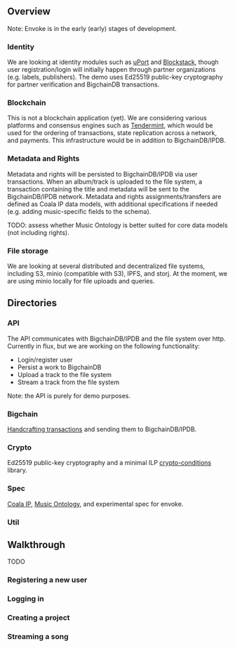 ## Overview

Note: Envoke is in the early (early) stages of development.

### Identity 
We are looking at identity modules such as [uPort](https://github.com/ConsenSys/uport-lib) and [Blockstack](https://github.com/blockstack), though user registration/login will initially happen through partner organizations (e.g. labels, publishers). The demo uses Ed25519 public-key cryptography for partner verification and BigchainDB transactions.

### Blockchain
This is not a blockchain application (yet). We are considering various platforms and consensus engines such as [Tendermint](https://github.com/tendermint), which would be used for the ordering of transactions, state replication across a network, and payments. This infrastructure would be in addition to BigchainDB/IPDB.

### Metadata and Rights 
Metadata and rights will be persisted to BigchainDB/IPDB via user transactions. When an album/track is uploaded to the file system, a transaction containing the title and metadata will be sent to the BigchainDB/IPDB network. Metadata and rights assignments/transfers are defined as Coala IP data models, with additional specifications if needed (e.g. adding music-specific fields to the schema).

TODO: assess whether Music Ontology is better suited for core data models (not including rights).

### File storage 
We are looking at several distributed and decentralized file systems, including S3, minio (compatible with S3), IPFS, and storj. At the moment, we are using minio locally for file uploads and queries.

## Directories

### API
The API communicates with BigchainDB/IPDB and the file system over http. Currently in flux, but we are working on the following functionality:
- Login/register user
- Persist a work to BigchainDB
- Upload a track to the file system
- Stream a track from the file system

Note: the API is purely for demo purposes.

### Bigchain
[Handcrafting transactions](https://docs.bigchaindb.com/projects/py-driver/en/latest/handcraft.html) and sending them to BigchainDB/IPDB.

### Crypto
Ed25519 public-key cryptography and a minimal ILP [crypto-conditions](https://tools.ietf.org/html/draft-thomas-crypto-conditions-00) library.

### Spec
[Coala IP](https://github.com/COALAIP/specs/tree/master/data-structure), [Music Ontology](http://musicontology.com/specification/), and experimental spec for envoke. 

### Util

## Walkthrough
TODO

### Registering a new user

### Logging in

### Creating a project

### Streaming a song